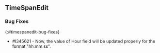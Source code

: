## TimeSpanEdit

### Bug Fixes
{:#timespanedit-bug-fixes}

* \#I345621 - Now, the value of Hour field will be updated properly for the format "hh:mm:ss".

